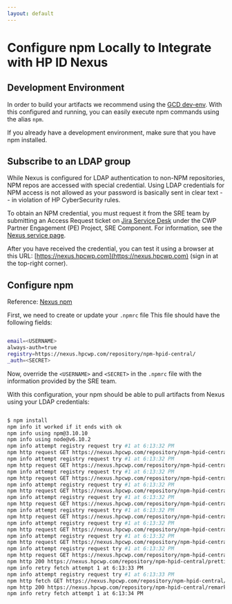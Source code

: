 ```yaml
---
layout: default
---
```

# Configure npm Locally to Integrate with HP ID Nexus

## Development Environment

In order to build your artifacts we recommend using the [GCD dev-env](https://github.azc.ext.hp.com/cwp/gcd-devenv).
With this configured and running, you can easily execute npm commands using the alias `npm`.

If you already have a development environment, make sure that you have npm installed.

## Subscribe to an LDAP group

While Nexus is configured for LDAP authentication to non-NPM repositories, NPM repos are accessed with special credential. Using LDAP credentials for NPM access is not allowed as your password is basically sent in clear text -- in violation of HP CyberSecurity rules.

To obtain an NPM credential, you must request it from the SRE team by submitting an Access Request ticket on [Jira Service Desk](https://jira.cso-hp.com/projects/PE/) under the CWP Partner Engagement (PE) Project, SRE Component. For information, see the [Nexus service page](./index.md).

After you have received the credential, you can test it using a browser at this URL: [https://nexus.hpcwp.com](https://nexus.hpcwp.com) (sign in at the top-right corner).

## Configure npm

Reference: [Nexus npm](https://books.sonatype.com/nexus-book/reference/npm-deploying-packages.html)

First, we need to create or update your `.npmrc` file
This file should have the following fields:

```bash

email=<USERNAME>
always-auth=true
registry=https://nexus.hpcwp.com/repository/npm-hpid-central/
_auth=<SECRET>
```

Now, override the `<USERNAME>` and `<SECRET>` in the `.npmrc` file with the information provided by the SRE team.

With this configuration, your npm should be able to pull artifacts from Nexus using your LDAP credentials:

```bash

$ npm install
npm info it worked if it ends with ok
npm info using npm@3.10.10
npm info using node@v6.10.2
npm info attempt registry request try #1 at 6:13:32 PM
npm http request GET https://nexus.hpcwp.com/repository/npm-hpid-central/chai
npm info attempt registry request try #1 at 6:13:32 PM
npm http request GET https://nexus.hpcwp.com/repository/npm-hpid-central/istanbul
npm info attempt registry request try #1 at 6:13:32 PM
npm http request GET https://nexus.hpcwp.com/repository/npm-hpid-central/mocha
npm info attempt registry request try #1 at 6:13:32 PM
npm http request GET https://nexus.hpcwp.com/repository/npm-hpid-central/mocha-jenkins-reporter
npm info attempt registry request try #1 at 6:13:32 PM
npm http request GET https://nexus.hpcwp.com/repository/npm-hpid-central/prettify-xml
npm info attempt registry request try #1 at 6:13:32 PM
npm http request GET https://nexus.hpcwp.com/repository/npm-hpid-central/remark
npm info attempt registry request try #1 at 6:13:32 PM
npm http request GET https://nexus.hpcwp.com/repository/npm-hpid-central/remark-cli
npm info attempt registry request try #1 at 6:13:32 PM
npm http request GET https://nexus.hpcwp.com/repository/npm-hpid-central/sinon
npm info attempt registry request try #1 at 6:13:32 PM
npm http request GET https://nexus.hpcwp.com/repository/npm-hpid-central/standard
npm http 200 https://nexus.hpcwp.com/repository/npm-hpid-central/prettify-xml
npm info retry fetch attempt 1 at 6:13:33 PM
npm info attempt registry request try #1 at 6:13:33 PM
npm http fetch GET https://nexus.hpcwp.com/repository/npm-hpid-central/prettify-xml/-/prettify-xml-1.0.1.tgz
npm http 200 https://nexus.hpcwp.com/repository/npm-hpid-central/remark-cli
npm info retry fetch attempt 1 at 6:13:34 PM
```
